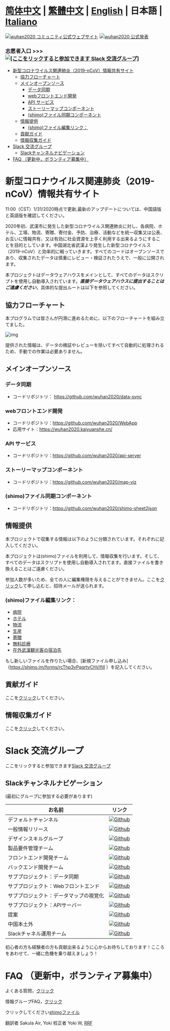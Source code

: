 # [简体中文](./README.md) | [繁體中文](./README_TW.md) | [English](./README_EN.md) | 日本語 | [Italiano](./README_IT.md) <!-- omit in toc -->

[![wuhan2020 コミュニティ公式ウェブサイト](https://img.shields.io/badge/wuhan2020-コミュニティ公式ウェブサイト-green.svg?style=for-the-badge&colorB=red)](http://community.wuhan2020.org.cn/ja-jp)
[![wuhan2020 公式発表](https://img.shields.io/badge/wuhan2020-公式発表-green.svg?style=for-the-badge&colorB=red)](http://community.wuhan2020.org.cn/ja-jp/blog/wuhan2020-official-announcement.html)

### 志愿者入口        >>> [![[ここをリックすると参加できます Slack 交流グループ]](https://img.shields.io/badge/slack-join-orange.svg)](https://join.slack.com/t/wuhan2020/shared_invite/enQtOTI2NTU1NzU3MTM2LWQ1YjIzMDllYjYzYTE1OTNhMWU4OTZkOGYzOGJhOWM2MzdlMjgwMmZiOWEzYTQwNmJkZDI4OWRmM2Q2ZDM1MTc)

- [新型コロナウイルス関連肺炎（2019-nCoV）情報共有サイト](#%e6%96%b0%e5%9e%8b%e3%82%b3%e3%83%ad%e3%83%8a%e3%82%a6%e3%82%a4%e3%83%ab%e3%82%b9%e9%96%a2%e9%80%a3%e8%82%ba%e7%82%8e2019-ncov%e6%83%85%e5%a0%b1%e5%85%b1%e6%9c%89%e3%82%b5%e3%82%a4%e3%83%88)
  - [協力フローチャート](#%e5%8d%94%e5%8a%9b%e3%83%95%e3%83%ad%e3%83%bc%e3%83%81%e3%83%a3%e3%83%bc%e3%83%88)
  - [メインオープンソース](#%e3%83%a1%e3%82%a4%e3%83%b3%e3%82%aa%e3%83%bc%e3%83%97%e3%83%b3%e3%82%bd%e3%83%bc%e3%82%b9)
    - [データ同期](#%e3%83%87%e3%83%bc%e3%82%bf%e5%90%8c%e6%9c%9f)
    - [webフロントエンド開発](#web%e3%83%95%e3%83%ad%e3%83%b3%e3%83%88%e3%82%a8%e3%83%b3%e3%83%89%e9%96%8b%e7%99%ba)
    - [API サービス](#api-%e3%82%b5%e3%83%bc%e3%83%93%e3%82%b9)
    - [ストーリーマップコンポーネント](#%e3%82%b9%e3%83%88%e3%83%bc%e3%83%aa%e3%83%bc%e3%83%9e%e3%83%83%e3%83%97%e3%82%b3%e3%83%b3%e3%83%9d%e3%83%bc%e3%83%8d%e3%83%b3%e3%83%88)
    - [(shimo)ファイル同期コンポーネント](#shimo%e3%83%95%e3%82%a1%e3%82%a4%e3%83%ab%e5%90%8c%e6%9c%9f%e3%82%b3%e3%83%b3%e3%83%9d%e3%83%bc%e3%83%8d%e3%83%b3%e3%83%88)
  - [情報提供](#%e6%83%85%e5%a0%b1%e6%8f%90%e4%be%9b)
    - [(shimo)ファイル編集リンク：](#shimo%e3%83%95%e3%82%a1%e3%82%a4%e3%83%ab%e7%b7%a8%e9%9b%86%e3%83%aa%e3%83%b3%e3%82%af)
  - [貢献ガイド](#%e8%b2%a2%e7%8c%ae%e3%82%ac%e3%82%a4%e3%83%89)
  - [情報収集ガイド](#%e6%83%85%e5%a0%b1%e5%8f%8e%e9%9b%86%e3%82%ac%e3%82%a4%e3%83%89)
- [Slack 交流グループ](#slack-%e4%ba%a4%e6%b5%81%e3%82%b0%e3%83%ab%e3%83%bc%e3%83%97)
  - [Slackチャンネルナビゲーション](#slack%e3%83%81%e3%83%a3%e3%83%b3%e3%83%8d%e3%83%ab%e3%83%8a%e3%83%93%e3%82%b2%e3%83%bc%e3%82%b7%e3%83%a7%e3%83%b3)
- [FAQ （更新中，ボランティア募集中）](#faq-%e6%9b%b4%e6%96%b0%e4%b8%ad%e3%83%9c%e3%83%a9%e3%83%b3%e3%83%86%e3%82%a3%e3%82%a2%e5%8b%9f%e9%9b%86%e4%b8%ad)

# 新型コロナウイルス関連肺炎（2019-nCoV）情報共有サイト
11:00（CST）1/31/2020時点で更新,最新のアップデートについては、中国語版と英語版を確認してください。

2020年初、武漢市に発生した新型コロナウイルス関連肺炎に対し、各病院、ホテル、工場、物流、寄贈、寄付金、予防、治療、活動などを統一収集又は公表、お互いに情報共有、又は有効に社会資源を上手く利用する出来るようにすることを目的としています。中国湖北省武漢より発生した新型コロナウイルス（2019-nCoV）と効率的に戦っていきます。すべてのコードはオープンソースであり、収集されたデータは慎重にレビュー・検証されたうえで、一般に公開されます。

本プロジェクトはデータウェアハウスをメインとして、すべてのデータはスクリプトを使用し自動導入されています。**_直接データウェアハウスに提出することはご遠慮ください_**，具体的な提出ルートは以下を参照してください。

## 協力フローチャート

本プログラムでは皆さんが円滑に進めるために、以下のフローチャートを組み立てました。

![img](https://yokii.cn/i/en.jpg)

提供された情報は、データの検証やレビューを除いてすべて自動的に処理されるため、手動での作業は必要ありません。

## メインオープンソース

### データ同期

- コードリポジトリ： https://github.com/wuhan2020/data-sync

### webフロントエンド開発

- コードリポジトリ：https://github.com/wuhan2020/WebApp
- 応用サイト：https://wuhan2020.kaiyuanshe.cn/

### API サービス

- コードリポジトリ：https://github.com/wuhan2020/api-server

### ストーリーマップコンポーネント

- コードリポジトリ：https://github.com/wuhan2020/map-viz

### (shimo)ファイル同期コンポーネント

- コードリポジトリ：https://github.com/wuhan2020/shimo-sheet2json

## 情報提供

本プロジェクトで収集する情報は以下のように分類されています。それぞれに記入してください。

本プロジェクトは(shimo)ファイルを利用して、情報収集を行います。そして、すべてのデータはスクリプトを使用し自動導入されてます。直接ファイルを書き換えることはご遠慮ください。

参加人数が多いため、全ての人に編集権限を与えることができません。ここを[クリック](https://shimo.im/forms/YVJkGrGCWwQPTpqY/fill)して申し込むと、招待メールが送られます。

### (shimo)ファイル編集リンク：

- [病院](https://shimo.im/sheets/q6WP3DpKKgVW63Pr/4WbFN/ )
- [ホテル](https://shimo.im/sheets/Hd9C3QytrJK3RWxG/z1rye/)
- [物流](https://shimo.im/sheets/RTHXp3ghtKXY3GcC/MODOC/)
- [生産](https://shimo.im/sheets/pchvJ6ddyRHHdXtv/MODOC/)
- [寄贈](https://shimo.im/sheets/W3gxW6cwkYTDY6DD/)
- [無料診療](https://shimo.im/sheets/JgXjYCJJTRQxJ3GP/MODOC/)
- [在外武漢観光客の宿泊先](https://shimo.im/sheets/pdHRcXyKqJdqPyGJ/MODOC/)

もし新しいファイルを作りたい場合、[新規ファイル申し込み]（https://shimo.im/forms/rcThp3vPqqrtvChV/fill ）を記入してください。


## 貢献ガイド

ここを[クリック](./CONTRIBUTING.md)してください。

## 情報収集ガイド

ここを[クリック](https://community.wuhan2020.org.cn/ja-jp/docs/dev/contributing.html)してください。

# Slack 交流グループ
ここをリックすると参加できます[Slack 交流グループ](https://join.slack.com/t/wuhan2020/shared_invite/enQtOTI2NTU1NzU3MTM2LWQ1YjIzMDllYjYzYTE1OTNhMWU4OTZkOGYzOGJhOWM2MzdlMjgwMmZiOWEzYTQwNmJkZDI4OWRmM2Q2ZDM1MTc)

## Slackチャンネルナビゲーション
(最初にグループに参加する必要があります)

| お名前     | リンク     |
|-----------|----------|
| デフォルトチャンネル        | [![Github](https://img.shields.io/badge/Slack%20Channel-%23anti--2019--ncov-green.svg?style=flat-square&colorB=blue)](https://app.slack.com/client/TT5U1VCPQ/CSS83MZUK)              |
| 一般情報リリース       | [![Github](https://img.shields.io/badge/Slack%20Channel-%23general-green.svg?style=flat-square&colorB=blue)](https://app.slack.com/client/TT5U1VCPQ/CSTGKFRCH)                       |
| デザインスキルグループ | [![Github](https://img.shields.io/badge/Slack%20Channel-%23team--designer-green.svg?style=flat-square&colorB=blue)](https://app.slack.com/client/TT5U1VCPQ/CT70SHJQ0)                |
| 製品要件管理チーム     | [![Github](https://img.shields.io/badge/Slack%20Channel-%23team--requirement--management-green.svg?style=flat-square&colorB=blue)](https://app.slack.com/client/TT5U1VCPQ/CT99VDWS2) |
| フロントエンド開発チーム| [![Github](https://img.shields.io/badge/Slack%20Channel-%23team--frontend-green.svg?style=flat-square&colorB=blue)](https://app.slack.com/client/TT5U1VCPQ/CT93L48H5)                |
| バックエンド開発チーム  | [![Github](https://img.shields.io/badge/Slack%20Channel-%23team--backend-green.svg?style=flat-square&colorB=blue)](https://app.slack.com/client/TT5U1VCPQ/CT93MCEJK)                 |
| サブプロジェクト：データ同期| [![Github](https://img.shields.io/badge/Slack%20Channel-%23proj--data--sync-green.svg?style=flat-square&colorB=blue)](https://app.slack.com/client/TT5U1VCPQ/CT4AV807P)              |
| サブプロジェクト：Webフロントエンド | [![Github](https://img.shields.io/badge/Slack%20Channel-%23proj--front--pages-green.svg?style=flat-square&colorB=blue)](https://app.slack.com/client/TT5U1VCPQ/CSTPXN533)            |
| サブプロジェクト：データマップの視覚化 | [![Github](https://img.shields.io/badge/Slack%20Channel-%23proj--map--visualization-green.svg?style=flat-square&colorB=blue)](https://app.slack.com/client/TT5U1VCPQ/CT6HW3X8E)      |
| サブプロジェクト：APIサーバー| [![Github](https://img.shields.io/badge/Slack%20Channel-%23api--server-green.svg?style=flat-square&colorB=blue)](https://app.slack.com/client/TT5U1VCPQ/CT3V5CDKJ)                   |
| 提案       | [![Github](https://img.shields.io/badge/Slack%20Channel-%23help--advisement-green.svg?style=flat-square&colorB=blue)](https://app.slack.com/client/TT5U1VCPQ/CT7AABP53)              |
| 中国本土外              | [![Github](https://img.shields.io/badge/Slack%20Channel-%23team--overseas-green.svg?style=flat-square&colorB=blue)](https://app.slack.com/client/TT5U1VCPQ/CTAM5R65U)                |
| Slackチャネル運用チーム      | [![Github](https://img.shields.io/badge/Slack%20Channel-%23proj--operation-green.svg?style=flat-square&colorB=blue)](https://app.slack.com/client/TT5U1VCPQ/CSX1X74M9)               |

初心者の方も経験者の方も貢献出来るように心からお待ちしております！こころをあわせて、一緒に危機を乗り越えましょう！

# FAQ （更新中，ボランティア募集中）

よくある質問，[クリック](https://community.wuhan2020.org.cn/ja-jp/docs/overview/faq.html)

情報グループFAQ，[クリック](https://shimo.im/docs/JqX9CvrqphPV9T3J/)

クリックしてください[shimoファイル](https://shimo.im/docs/DdWvXvtvpxrqrJ83)

翻訳者 Sakula Air, Yoki 校正者 Yoki W, [RRF](https://github.com/RRFHOUDEN)
